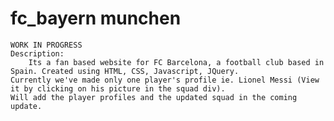 # fc_bayern munchen
	WORK IN PROGRESS
	Description:
		Its a fan based website for FC Barcelona, a football club based in Spain. Created using HTML, CSS, Javascript, JQuery.
	Currently we've made only one player's profile ie. Lionel Messi (View it by clicking on his picture in the squad div).
	Will add the player profiles and the updated squad in the coming update. 
